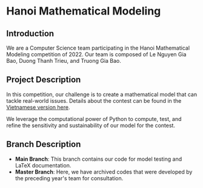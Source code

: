 # Hanoi Mathematical Modeling

## Introduction
We are a Computer Science team participating in the Hanoi Mathematical Modeling competition of 2022. Our team is composed of Le Nguyen Gia Bao, Duong Thanh Trieu, and Truong Gia Bao.

## Project Description
In this competition, our challenge is to create a mathematical model that can tackle real-world issues. Details about the contest can be found in the [Vietnamese version here](https://docs.google.com/document/d/1cBPuNdgyf6BmWEgQgk5VjX04M0P9zY_l6FxqOvjozWc/edit).

We leverage the computational power of Python to compute, test, and refine the sensitivity and sustainability of our model for the contest.

## Branch Description
- **Main Branch**: This branch contains our code for model testing and LaTeX documentation.
- **Master Branch**: Here, we have archived codes that were developed by the preceding year's team for consultation.
